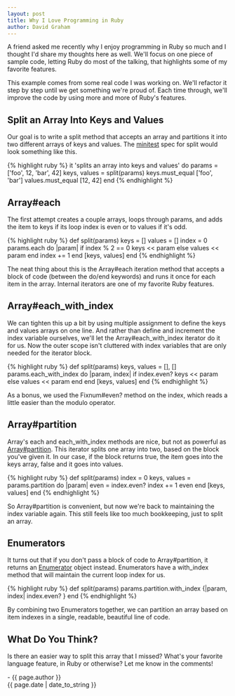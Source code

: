 ```yaml
---
layout: post
title: Why I Love Programming in Ruby
author: David Graham
---
```

A friend asked me recently why I enjoy programming in Ruby so much and I thought
I'd share my thoughts here as well.  We'll focus on one piece of sample code, letting Ruby do most of the talking, that highlights some of my favorite features.

This example comes from some real code I was working on.  We'll refactor it step by step until we get something we're proud of.  Each time through, we'll improve the code by using more and more of Ruby's features.

## Split an Array Into Keys and Values

Our goal is to write a split method that accepts an array and partitions it into
two different arrays of keys and values.  The
[minitest](https://github.com/seattlerb/minitest) spec for split would look something like this.

{% highlight ruby %}
it 'splits an array into keys and values' do
  params = ['foo', 12, 'bar', 42]
  keys, values = split(params)
  keys.must_equal ['foo', 'bar']
  values.must_equal [12, 42]
end
{% endhighlight %}

## Array#each

The first attempt creates a couple arrays, loops through params, and adds the item to keys if its loop index is even or to values if it's odd.

{% highlight ruby %}
def split(params)
  keys = []
  values = []
  index = 0
  params.each do |param|
    if index % 2 == 0
      keys << param
    else
      values << param
    end
    index += 1
  end
  [keys, values]
end
{% endhighlight %}

The neat thing about this is the Array#each iteration method that accepts a block of code (between the do/end keywords) and runs it once for each item in the array.  Internal iterators are one of my favorite Ruby features.

## Array#each_with_index

We can tighten this up a bit by using multiple assignment to define the keys and values arrays on one line.  And rather than define and increment the index variable ourselves, we'll let the Array#each_with_index iterator do it for us.  Now the outer scope isn't cluttered with index variables that are only needed for the iterator block.

{% highlight ruby %}
def split(params)
  keys, values = [], []
  params.each_with_index do |param, index|
    if index.even?
      keys << param
    else
      values << param
    end
  end
  [keys, values]
end
{% endhighlight %}

As a bonus, we used the Fixnum#even? method on the index, which reads a little easier than the modulo operator.

## Array#partition

Array's each and each_with_index methods are nice, but not as powerful as [Array#partition](http://www.ruby-doc.org/core-1.9.3/Enumerable.html#method-i-partition). This iterator splits one array into two, based on the block you've given it.  In our case, if the block returns true, the item goes into the keys array, false and it goes into values.

{% highlight ruby %}
def split(params)
  index = 0
  keys, values = params.partition do |param|
    even = index.even?
    index += 1
    even
  end
  [keys, values]
end
{% endhighlight %}

So Array#partition is convenient, but now we're back to maintaining the index variable again. This still feels like too much bookkeeping, just to split an array.

## Enumerators

It turns out that if you don't pass a block of code to Array#partition, it returns an [Enumerator](http://www.ruby-doc.org/core-1.9.3/Enumerator.html) object instead.  Enumerators have a with_index method that will maintain the current loop index for us.

{% highlight ruby %}
def split(params)
  params.partition.with_index {|param, index| index.even? }
end
{% endhighlight %}

By combining two Enumerators together, we can partition an array based on item indexes in a single, readable, beautiful line of code.

## What Do You Think?

Is there an easier way to split this array that I missed?  What's your favorite language feature, in Ruby or otherwise?  Let me know in the comments!

\- {{ page.author }}
<br/>{{ page.date | date_to_string }}
